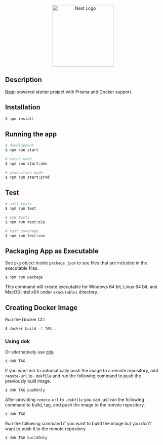 <p align="center">
  <a href="http://nestjs.com/" target="blank"><img src="https://nestjs.com/img/logo-small.svg" width="200" alt="Nest Logo" /></a>
</p>

## Description

[Nest](https://github.com/nestjs/nest)-powered starter project with Prisma and Docker support.

## Installation

```bash
$ npm install
```

## Running the app

```bash
# development
$ npm run start

# watch mode
$ npm run start:dev

# production mode
$ npm run start:prod
```

## Test

```bash
# unit tests
$ npm run test

# e2e tests
$ npm run test:e2e

# test coverage
$ npm run test:cov
```

## Packaging App as Executable

See `pkg` object inside `package.json` to see files that are included in the executable files.

```bash
$ npm run package
```

This command will create executable for Windows 64 bit, Linux 64 bit, and MacOS Intel x64 under `executables` directory.

## Creating Docker Image

Run the Docker CLI

``` bash
$ docker build -t TAG .
```
### Using dok

Or alternatively use [dok](https://github.com/alwint3r/dok)

```bash
$ dok TAG
```

If you want `dok` to automatically push the image to a remote repository, add `remote-url` to `.dokfile` and run the following command to push the previously built image.

```bash
$ dok TAG pushOnly
```

After providing `remote-url` to `.dokfile` you can just run the following command to build, tag, and push the image to the remote repository.

```bash
$ dok TAG
```

Run the following command if you want to build the image but you don't want to push it to the remote repository

```bash
$ dok TAG buildOnly
```